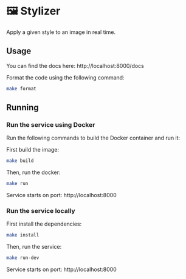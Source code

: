 # 🖼️ Stylizer

Apply a given style to an image in real time.

## Usage

You can find the docs here: http://localhost:8000/docs

Format the code using the following command:
```bash
make format
```

## Running

### Run the service using Docker

Run the following commands to build the Docker container and run it:

First build the image:
```bash
make build
```

Then, run the docker:
```bash
make run
```

Service starts on port: http://localhost:8000

### Run the service locally

First install the dependencies:
```bash
make install
```

Then, run the service:
```bash
make run-dev
```

Service starts on port: http://localhost:8000

